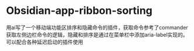 # Obsidian-app-ribbon-sorting
用ai写了一个移动端功能区排序和隐藏命令的插件，获取命令参考了commander获取左侧边栏命令的逻辑，隐藏和排序是通过在菜单栏中添加aria-label实现的。
可以配合各种延迟启动的插件使用
